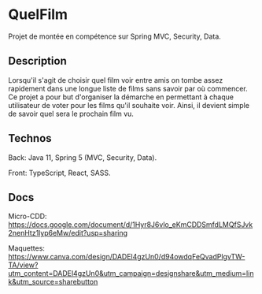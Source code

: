 # QuelFilm

Projet de montée en compétence sur Spring MVC, Security, Data.

## Description

Lorsqu'il s'agit de choisir quel film voir entre amis on tombe assez rapidement dans une longue liste de films sans savoir par où commencer.
Ce projet a pour but d'organiser la démarche en permettant à chaque utilisateur de voter pour les films qu'il souhaite voir.
Ainsi, il devient simple de savoir quel sera le prochain film vu.

## Technos

Back: Java 11, Spring 5 (MVC, Security, Data).

Front: TypeScript, React, SASS.

## Docs

Micro-CDD: https://docs.google.com/document/d/1Hyr8J6vlo_eKmCDDSmfdLMQfSJvk2nenHtz1lyp6eMw/edit?usp=sharing

Maquettes: https://www.canva.com/design/DADEl4gzUn0/d94owdqFeQvadPlgvTW-TA/view?utm_content=DADEl4gzUn0&utm_campaign=designshare&utm_medium=link&utm_source=sharebutton